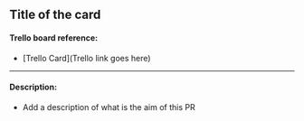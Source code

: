 ## Title of the card
#### Trello board reference:

* [Trello Card](Trello link goes here)

---

#### Description:

* Add a description of what is the aim of this PR
